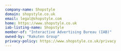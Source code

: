 ```yaml
---
company-name: Shopstyle
domain: shopstyle.co.uk
email: legal@shopstyle.com
home: https://www.shopstyle.co.uk
iab-listing-name: Shopstyle
member-of: "Interactive Advertising Bureau (IAB)"
owned-by: "Rakuten Group"
privacy-policy: https://www.shopstyle.co.uk/privacy
---
```




